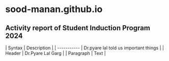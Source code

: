 # sood-manan.github.io
## Activity report of Student Induction Program 2024

| Syntax | Description |
| ----------- | Dr.pyare lal told us important things |
| Header | Dr.Pyare Lal Garg |
| Paragraph | Text |
